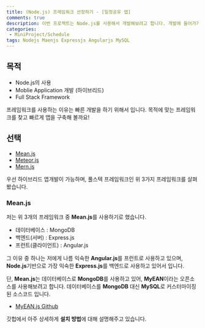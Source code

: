 ```yaml
---
title: (Node.js) 프레임워크 선정하기 - [일정공유 앱]
comments: true
description: 이번 프로젝트는 Node.js를 사용해서 개발해보려고 합니다. 개발에 들어가기에 앞서 프레임워크를 선정해보도록 하겠습니다!
categories:
 - MiniProject/Schedule
tags: Nodejs Maenjs Expressjs Angularjs MySQL
---
```


## 목적

- Node.js의 사용
- Moblie Application 개발 (하이브리드)
- Full Stack Framework

프레임워크를 사용하는 이유는 빠른 개발을 하기 위해서 입니다. 목적에 맞는 프레임워크를 찾고 빠르게 앱을 구축해 볼까요!

## 선택

- [Mean.js](http://meanjs.org/)
- [Meteor.js](http://webframeworks.kr/getstarted/meteorjs/)
- [Mern.js](http://mern.io)

우선 하이브리드 앱개발이 가능하며, 풀스텍 프레임워크인 위 3가지 프레임워크를 살펴봤습니다.

### Mean.js

저는 위 3개의 프레임워크 중 **Mean.js**를 사용하기로 했습니다.

- 데이터베이스 : MongoDB
- 백엔드(서버) : Express.js
- 프런트(클라이언트) : Angular.js

그 이유 중 하나는 저에게 나름 익숙한 **Angular.js**를 프런트로 사용하고 있으며, **Node.js**기반으로 가장 익숙한 **Express.js**를 백엔드로 사용하고 있어서 입니다.

단, **Mean.js**는 데이터베이스로 **MongoDB**를 사용하고 있어, **MyEAN**이라는 오픈소스를 사용해보려고 합니다. 데이터베이스를 **MongoDB** 대신 **MySQL**로 커스터마이징 된 소스코드 입니다.

- [MyEAN.js Github](https://github.com/esatemre/meanjs-mysql)

깃헙에서 아주 상세하게 **설치 방법**에 대해 설명해주고 있습니다.